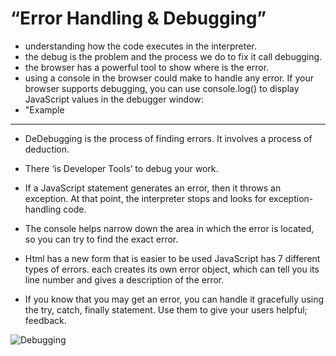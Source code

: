 #  “Error Handling & Debugging”

* understanding how the code executes in the interpreter.
* the debug is the problem and the process we do to fix it call debugging.
* the browser has a powerful tool to show where is the error.
* using a console in the browser could make to handle any error. If your browser supports debugging, you can use console.log() to display JavaScript values in the debugger window:
* "Example
***
<script>
a = 5;
b = 6;
c = a + b;
console.log(c);
</script>


* DeDebugging is the process of finding errors. It involves a process of deduction.
* There ‘is Developer Tools’ to debug your work.
* If a JavaScript statement generates an error, then it throws an exception. At that point, the interpreter stops and looks for exception-handling code.

* The console helps narrow down the area in which the error is located, so you can try to find the exact error.

* Html has a new form that is easier to be used JavaScript has 7 different types of errors. each creates its own error object, which can tell you its line number and gives a description of the error.
* If you know that you may get an error, you can handle it gracefully using the try, catch, finally statement. Use them to give your users helpful; feedback.


![Debugging](https://miro.medium.com/max/2100/1*LHpmsxV3f2znpxhuAFuIqA.png)

